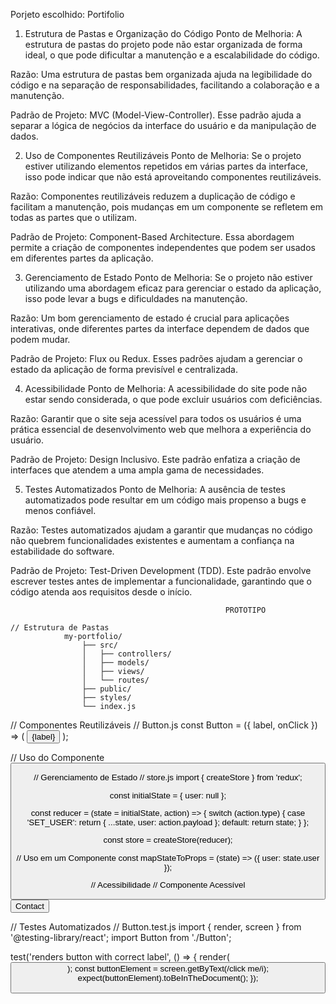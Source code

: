 Porjeto escolhido: Portifolio


1. Estrutura de Pastas e Organização do Código
Ponto de Melhoria: A estrutura de pastas do projeto pode não estar organizada de forma ideal, o que pode dificultar a manutenção e a escalabilidade do código.

Razão: Uma estrutura de pastas bem organizada ajuda na legibilidade do código e na separação de responsabilidades, facilitando a colaboração e a manutenção.

Padrão de Projeto: MVC (Model-View-Controller). Esse padrão ajuda a separar a lógica de negócios da interface do usuário e da manipulação de dados.

2. Uso de Componentes Reutilizáveis
Ponto de Melhoria: Se o projeto estiver utilizando elementos repetidos em várias partes da interface, isso pode indicar que não está aproveitando componentes reutilizáveis.

Razão: Componentes reutilizáveis reduzem a duplicação de código e facilitam a manutenção, pois mudanças em um componente se refletem em todas as partes que o utilizam.

Padrão de Projeto: Component-Based Architecture. Essa abordagem permite a criação de componentes independentes que podem ser usados em diferentes partes da aplicação.

3. Gerenciamento de Estado
Ponto de Melhoria: Se o projeto não estiver utilizando uma abordagem eficaz para gerenciar o estado da aplicação, isso pode levar a bugs e dificuldades na manutenção.

Razão: Um bom gerenciamento de estado é crucial para aplicações interativas, onde diferentes partes da interface dependem de dados que podem mudar.

Padrão de Projeto: Flux ou Redux. Esses padrões ajudam a gerenciar o estado da aplicação de forma previsível e centralizada.

4. Acessibilidade
Ponto de Melhoria: A acessibilidade do site pode não estar sendo considerada, o que pode excluir usuários com deficiências.

Razão: Garantir que o site seja acessível para todos os usuários é uma prática essencial de desenvolvimento web que melhora a experiência do usuário.

Padrão de Projeto: Design Inclusivo. Este padrão enfatiza a criação de interfaces que atendem a uma ampla gama de necessidades.

5. Testes Automatizados
Ponto de Melhoria: A ausência de testes automatizados pode resultar em um código mais propenso a bugs e menos confiável.

Razão: Testes automatizados ajudam a garantir que mudanças no código não quebrem funcionalidades existentes e aumentam a confiança na estabilidade do software.

Padrão de Projeto: Test-Driven Development (TDD). Este padrão envolve escrever testes antes de implementar a funcionalidade, garantindo que o código atenda aos requisitos desde o início.


                                                    PROTOTIPO

    // Estrutura de Pastas
                my-portfolio/
                    ├── src/
                    │   ├── controllers/
                    │   ├── models/
                    │   ├── views/
                    │   └── routes/
                    ├── public/
                    ├── styles/
                    └── index.js

// Componentes Reutilizáveis
// Button.js
const Button = ({ label, onClick }) => (
    <button onClick={onClick}>{label}</button>
);

// Uso do Componente
<Button label="Contact Me" onClick={handleContactClick} />

// Gerenciamento de Estado
// store.js
import { createStore } from 'redux';

const initialState = { user: null };

const reducer = (state = initialState, action) => {
    switch (action.type) {
        case 'SET_USER':
            return { ...state, user: action.payload };
        default:
            return state;
    }
};

const store = createStore(reducer);

// Uso em um Componente
const mapStateToProps = (state) => ({ user: state.user });

// Acessibilidade
// Componente Acessível
<button aria-label="Contact Me" onClick={handleContactClick}>Contact</button>

// Testes Automatizados
// Button.test.js
import { render, screen } from '@testing-library/react';
import Button from './Button';

test('renders button with correct label', () => {
    render(<Button label="Click Me" />);
    const buttonElement = screen.getByText(/click me/i);
    expect(buttonElement).toBeInTheDocument();
});